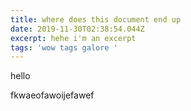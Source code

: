 ```yaml
---
title: where does this document end up
date: 2019-11-30T02:38:54.044Z
excerpt: hehe i'm an excerpt
tags: 'wow tags galore '
---
```

hello

















fkwaeofawoijefawef
